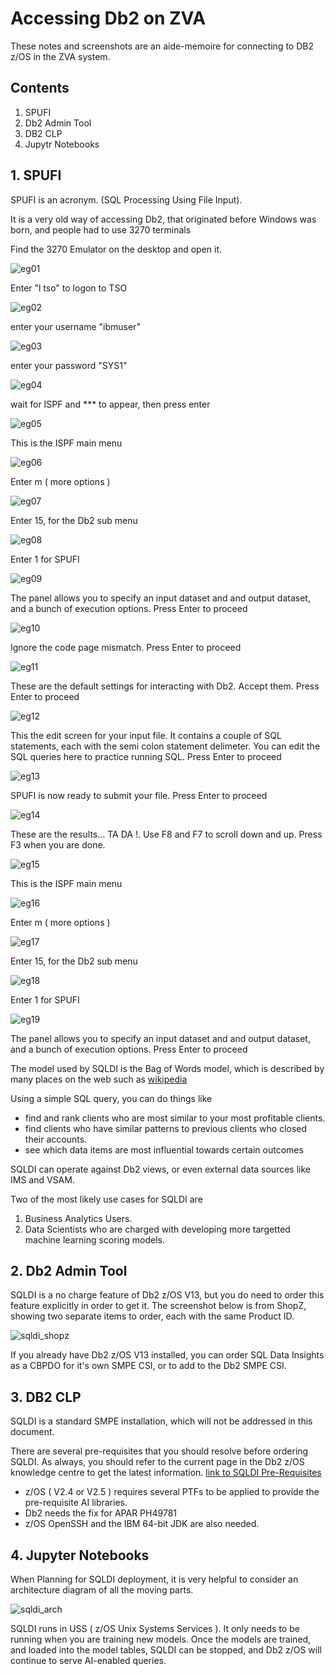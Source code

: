 # Accessing Db2 on ZVA

These notes and screenshots are an aide-memoire for connecting to DB2 z/OS in the ZVA system.


## Contents

1. SPUFI
2. Db2 Admin Tool
3. DB2 CLP
4. Jupytr Notebooks

## 1. SPUFI 

SPUFI is an acronym. (SQL Processing Using File Input).

It is a very old way of accessing Db2, that originated before Windows was born, and people had to use 3270 terminals

Find the 3270 Emulator on the desktop and open it.

![eg01](logonimages/eg01.JPG)

Enter "l tso" to logon to TSO

![eg02](logonimages/eg02.JPG)

enter your username "ibmuser"

![eg03](logonimages/eg03.JPG)

enter your password "SYS1"

![eg04](logonimages/eg04.JPG)

wait for ISPF and *** to appear, then press enter

![eg05](logonimages/eg05.JPG)

This is the ISPF main menu

![eg06](logonimages/eg06.JPG)

Enter m ( more options )

![eg07](logonimages/eg07.JPG)

Enter 15, for the Db2 sub menu

![eg08](logonimages/eg08.JPG)

Enter 1 for SPUFI

![eg09](logonimages/eg09.JPG)

The panel allows you to specify an input dataset and and output dataset, and a bunch of execution options. Press Enter to proceed

![eg10](logonimages/eg10.JPG)

Ignore the code page mismatch. Press Enter to proceed

![eg11](logonimages/eg11.JPG)

These are the default settings for interacting with Db2. Accept them. Press Enter to proceed

![eg12](logonimages/eg12.JPG)

This the edit screen for your input file.
It contains a couple of SQL statements, each with the semi colon statement delimeter.
You can edit the SQL queries here to practice running SQL. Press Enter to proceed

![eg13](logonimages/eg13.JPG)

SPUFI is now ready to submit your file. Press Enter to proceed

![eg14](logonimages/eg14.JPG)

These are the results... TA DA !. Use F8 and F7 to scroll down and up. Press F3 when you are done.

![eg15](logonimages/eg15.JPG)

This is the ISPF main menu

![eg16](logonimages/eg16.JPG)

Enter m ( more options )

![eg17](logonimages/eg17.JPG)

Enter 15, for the Db2 sub menu

![eg18](logonimages/eg18.JPG)

Enter 1 for SPUFI

![eg19](logonimages/eg19.JPG)

The panel allows you to specify an input dataset and and output dataset, and a bunch of execution options. Press Enter to proceed


The model used by SQLDI is the Bag of Words model, which is described by many places on the web such as [wikipedia](https://en.wikipedia.org/wiki/Bag-of-words_model)

Using a simple SQL query, you can do things like
- find and rank clients who are most similar to your most profitable clients. 
- find clients who have similar patterns to previous clients who closed their accounts.
- see which data items are most influential towards certain outcomes

SQLDI can operate against Db2 views, or even external data sources like IMS and VSAM.

Two of the most likely use cases for SQLDI are
1. Business Analytics Users.
2. Data Scientists who are charged with developing more targetted machine learning scoring models.


## 2. Db2 Admin Tool

SQLDI is a no charge feature of Db2 z/OS V13, but you do need to order this feature explicitly in order to get it. The screenshot below is from ShopZ, showing two separate items to order, each with the same Product ID.

![sqldi_shopz](sqldiimages/sqldi_shopz.JPG)

If you already have Db2 z/OS V13 installed, you can order SQL Data Insights as a CBPDO for it's own SMPE CSI, or to add to the Db2 SMPE CSI.

## 3. DB2 CLP

SQLDI is a standard SMPE installation, which will not be addressed in this document.

There are several pre-requisites that you should resolve before ordering SQLDI. As always, you should refer to the current page in the Db2 z/OS knowledge centre to get the latest information. [link to SQLDI Pre-Requisites](https://www.ibm.com/docs/en/db2-for-zos/13?topic=di-preparing-sql-installation)

* z/OS ( V2.4 or V2.5 ) requires several PTFs to be applied to provide the pre-requisite AI libraries.
* Db2 needs the fix for APAR PH49781
* z/OS OpenSSH and the IBM 64-bit JDK are also needed.


## 4. Jupyter Notebooks

When Planning for SQLDI deployment, it is very helpful to consider an architecture diagram of all the moving parts.

![sqldi_arch](sqldiimages/sqldi_arch.JPG)

SQLDI runs in USS ( z/OS Unix Systems Services ). It only needs to be running when you are training new models. Once the models are trained, and loaded into the model tables, SQLDI can be stopped, and Db2 z/OS will continue to serve AI-enabled queries.
